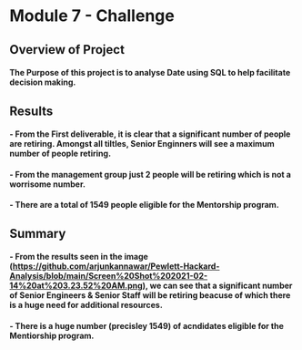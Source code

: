 # Module 7 - Challenge

## Overview of Project

#### The Purpose of this project is to analyse Date using SQL to help facilitate decision making.

## Results

#### - From the First deliverable, it is clear that a significant number of people are retiring. Amongst all tiltles, Senior Enginners will see a maximum number of people retiring.
#### - From the management group just 2 people will be retiring which is not a worrisome number.
#### - There are a total of 1549 people eligible for the Mentorship program.



## Summary
#### - From the results seen in the image (https://github.com/arjunkannawar/Pewlett-Hackard-Analysis/blob/main/Screen%20Shot%202021-02-14%20at%203.23.52%20AM.png), we can see that a significant number of Senior Engineers & Senior Staff will be retiring beacuse of which there is a huge need for additional resources.
#### - There is a huge number (precisley 1549) of acndidates eligible for the Mentiorship program.
